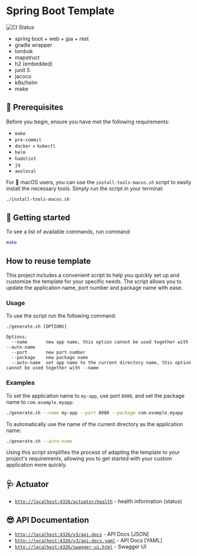 # Spring Boot Template

![CI Status](https://github.com/lomasz/spring-boot-template/workflows/CI/badge.svg)

* spring boot + web + jpa + rest
* gradle wrapper
* lombok
* mapstruct
* h2 (embedded)
* junit 5
* jacoco
* k8s/helm
* make

## :memo: Prerequisites

Before you begin, ensure you have met the following requirements:

* `make`
* `pre-commit`
* `docker` + `kubectl`
* `helm`
* `hadolint`
* `jq`
* `awslocal`

For :apple: macOS users, you can use the `install-tools-macos.sh` script to easily install the necessary tools.
Simply run the script in your terminal:

```bash
./install-tools-macos.sh
````

## :rocket: Getting started

To see a list of available commands, run command:

```bash
make
```

## How to reuse template

This project includes a convenient script to help you quickly set up and customize the template for your specific needs.
The script allows you to update the application name, port number and package name with ease.

### Usage

To use the script run the following command:

```
./generate.sh [OPTIONS]

Options:
  --name       new app name, this option cannot be used together with --auto-name
  --port       new port number
  --package    new package name
  --auto-name  set app name to the current directory name, this option cannot be used together with --name
```

### Examples

To set the application name to `my-app`, use port `8080`, and set the package name to `com.example.myapp`:

```bash
./generate.sh --name my-app --port 8080 --package com.example.myapp
```

To automatically use the name of the current directory as the application name:

```bash
./generate.sh --auto-name
```

Using this script simplifies the process of adapting the template to your project's requirements, allowing you to get
started with your custom application more quickly.

## :stethoscope: Actuator

* [`http://localhost:4326/actuator/health`](http://localhost:4326/actuator/health) - health information (status)

## :sunglasses: API Documentation

* [`http://localhost:4326/v3/api-docs`](http://localhost:4326/v3/api-docs) - API Docs [JSON]
* [`http://localhost:4326/v3/api-docs.yaml`](http://localhost:4326/v3/api-docs.yaml) - API Docs [YAML]
* [`http://localhost:4326/swagger-ui.html`](http://localhost:4326/swagger-ui.html) - Swagger UI
